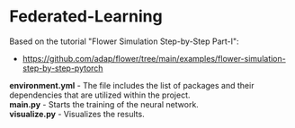 # Federated-Learning

Based on the tutorial "Flower Simulation Step-by-Step Part-I":
- https://github.com/adap/flower/tree/main/examples/flower-simulation-step-by-step-pytorch
  
**environment.yml** - The file includes the list of packages and their dependencies that are utilized within the project.\
**main.py** - Starts the training of the neural network.\
**visualize.py** - Visualizes the results.
